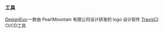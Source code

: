 ### 工具
[DesignEvo](https://www.designevo.com/cn):一款由 PearlMountain 有限公司设计研发的 logo 设计软件
[TravisCI](https://travis-ci.com/): CI/CD工具
